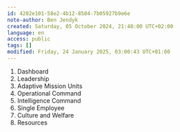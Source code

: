 ```yaml
---
id: 4202e101-58e2-4b12-8504-7b05927b9e6e
note-author: Ben Jendyk
created: Saturday, 05 October 2024, 21:48:00 UTC+02:00
language: en
access: public
tags: []
modified: Friday, 24 January 2025, 03:00:43 UTC+01:00
---
```


1. Dashboard
2. Leadership
3. Adaptive Mission Units
4. Operational Command
5. Intelligence Command
6. Single Employee
7. Culture and Welfare
8. Resources
